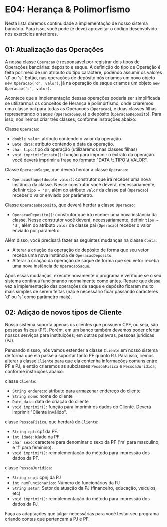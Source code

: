 # E04: Herança & Polimorfismo

Nesta lista daremos continuidade a implementação de nosso sistema bancário.
Para isso, você pode (e deve) aproveitar o código desenvolvido nos exercícios anteriores.

## 01: Atualização das Operações

A nossa classe `Operacao` é responsável por registrar dois tipos de Operações bancárias: depósito e saque. 
A definição do tipo de Operação é feita por meio de um atributo do tipo caractere, podendo assumir os valores 'd' ou 's'. 
Então, nas operações de depósito nós criamos um novo objeto `new Operacao('d', valor)`, já na operação de saque criamos um objeto `new Operacao('s', valor)`.

Acontece que a implementação dessas operações poderia ser simplificada se utilizarmos os conceitos de Herança e polimorfismo, onde criaremos uma classe pai para todas as Operacoes (`Operacao`), e duas classes filhas representando o saque (`OperacaoSaque`) e depósito (`OperacaoDeposito`). 
Para isso, nós iremos criar três classes, conforme instruções abaixo:

Classe `Operacao`:
- `double valor`: atributo contendo o valor da operação.
- `Date data`: atributo contendo a data da operação.
- `char tipo`: tipo da operação (utilizaremos nas classes filhas)
- `void imprimirExtrato()`: função para imprimir o extrato da operação. você deverá imprimir a frase no formato "DATA \t TIPO \t VALOR".

Classe `OperacaoSaque`, que deverá herdar a classe `Operacao`:
- `OperacaoSaque(double valor)`: construtor que irá receber uma nova instância da classe. Nesse construtor você deverá, necessáriamente, definir `tipo = 's'`, além do atributo `valor` da classe pai (`Operacao`) receber o valor enviado por parâmetro.

Classe `OperacaoDeposito`, que deverá herdar a classe `Operacao`:
- `OperacaoDeposito()`:  construtor que irá receber uma nova instância da classe. Nesse construtor você deverá, necessáriamente, definir `tipo = 'd'`, além do atributo `valor` da classe pai (`Operacao`) receber o valor enviado por parâmetro.


Além disso, você precisará fazer as seguintes mudanças na classe `Conta`:
- Alterar a criação da operação de depósito de forma que seu vetor receba uma nova instância de `OperacaoDeposito`.
- Alterar a criação da operação de saque de forma que seu vetor receba uma nova instância de `OperacaoSaque`.

Após essas mudanças, execute novamente o programa e verifique se o seu sistema continua funcionando normalmente como antes. 
Repare que dessa vez a implementação das operações de saque e depósito ficaram muito mais simples de serem feitas (não é necessário ficar passando caracteres 'd' ou 's' como parâmetro mais).

## 02: Adição de novos tipos de Cliente

Nosso sistema suporta apenas os clientes que possuem CPF, ou seja, são pessoas físicas (PF). 
Porém, em um banco também devemos poder ofertar nossos serviços para instituições; em outras palavras, pessoas jurídicas (PJ).

Pensando nissso, nós vamos estender a classe `Cliente` em nosso sistema de forma que ela passe a suportar tanto PF quanto PJ. 
Para isso, iremos alterar a classe `Cliente` para que ela contenha informações comuns entre PF e PJ, e então criaremos as subclasses `PessoaFisica` e `PessoaJuridica`, conforme instruções abaixo:

classe `Cliente`:
- `String endereco`: atributo para armazenar endereço do cliente
- `String nome`: nome do cliente
- `Date data`: data de criação do cliente
- `void imprimir()`: função para imprimir os dados do Cliente. Deverá imprimir "Cliente inválido".

classe `PessoaFisica`, que herdará de `Cliente`:
- `String cpf`: cpf da PF.
- `int idade`: idade da PF.
- `char sexo`: caractere para denominar o sexo da PF ('m' para masculino, e 'f' para feminino).
- `void imprimir()`: reimplementação do método para impressão dos dados da PF.

classe `PessoaJuridica`:
- `String cnpj`: cpnj da PJ
-  `int numFuncionarios`: Número de funcionários da PJ
-  `String setor`: Setor de atuação da PJ (financeiro, educação, veículos, etc)
-  `void imprimir()`: reimplementação do método para impressão dos dados da PJ.


Faça as adaptações que julgar necessárias para você testar seu programa criando contas que pertençam a PJ e PF.